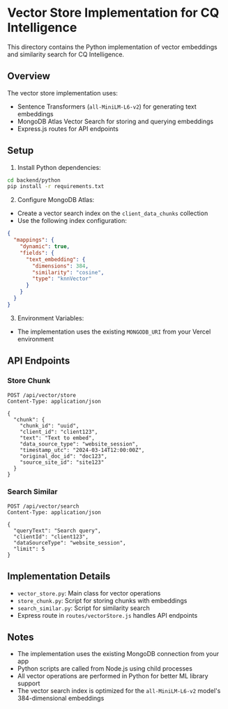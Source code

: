 # Vector Store Implementation for CQ Intelligence

This directory contains the Python implementation of vector embeddings and similarity search for CQ Intelligence.

## Overview

The vector store implementation uses:
- Sentence Transformers (`all-MiniLM-L6-v2`) for generating text embeddings
- MongoDB Atlas Vector Search for storing and querying embeddings
- Express.js routes for API endpoints

## Setup

1. Install Python dependencies:
```bash
cd backend/python
pip install -r requirements.txt
```

2. Configure MongoDB Atlas:
- Create a vector search index on the `client_data_chunks` collection
- Use the following index configuration:
```json
{
  "mappings": {
    "dynamic": true,
    "fields": {
      "text_embedding": {
        "dimensions": 384,
        "similarity": "cosine",
        "type": "knnVector"
      }
    }
  }
}
```

3. Environment Variables:
- The implementation uses the existing `MONGODB_URI` from your Vercel environment

## API Endpoints

### Store Chunk
```http
POST /api/vector/store
Content-Type: application/json

{
  "chunk": {
    "chunk_id": "uuid",
    "client_id": "client123",
    "text": "Text to embed",
    "data_source_type": "website_session",
    "timestamp_utc": "2024-03-14T12:00:00Z",
    "original_doc_id": "doc123",
    "source_site_id": "site123"
  }
}
```

### Search Similar
```http
POST /api/vector/search
Content-Type: application/json

{
  "queryText": "Search query",
  "clientId": "client123",
  "dataSourceType": "website_session",
  "limit": 5
}
```

## Implementation Details

- `vector_store.py`: Main class for vector operations
- `store_chunk.py`: Script for storing chunks with embeddings
- `search_similar.py`: Script for similarity search
- Express route in `routes/vectorStore.js` handles API endpoints

## Notes

- The implementation uses the existing MongoDB connection from your app
- Python scripts are called from Node.js using child processes
- All vector operations are performed in Python for better ML library support
- The vector search index is optimized for the `all-MiniLM-L6-v2` model's 384-dimensional embeddings 